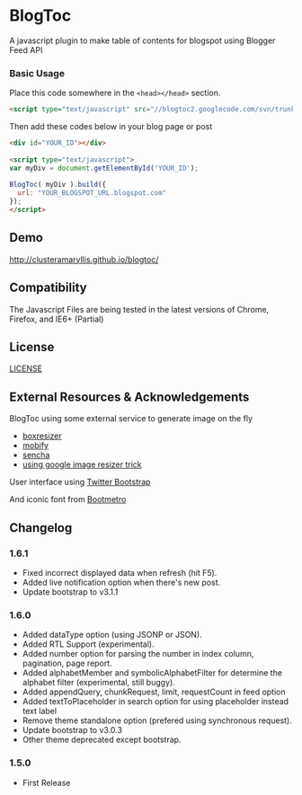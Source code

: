 # BlogToc

A javascript plugin to make table of contents for blogspot using Blogger Feed API

### Basic Usage ###

Place this code somewhere in the `<head></head>` section.

```html
<script type="text/javascript" src="//blogtoc2.googlecode.com/svn/trunk/blogtoc.min.js"></script>
```

Then add these codes below in your blog page or post

```html
<div id="YOUR_ID"></div>
 
<script type="text/javascript">
var myDiv = document.getElementById('YOUR_ID');
 
BlogToc( myDiv ).build({
  url: "YOUR_BLOGSPOT_URL.blogspot.com"
});
</script>
```

## Demo ##
http://clusteramaryllis.github.io/blogtoc/

## Compatibility ##
The Javascript Files are being tested in the latest versions of Chrome, Firefox, 
and IE6+ (Partial)

## License ##
[LICENSE](https://github.com/clusteramaryllis/blogtoc/blob/develop/LICENSE)

## External Resources & Acknowledgements ##
BlogToc using some external service to generate image on the fly

* [boxresizer](http://boxresizer.com/)
* [mobify](http://www.mobify.com/mobifyjs/v2/docs/image-resizer/)
* [sencha](http://www.sencha.com/learn/how-to-use-src-sencha-io/)
* [using google image resizer trick](http://carlo.zottmann.org/2013/04/14/google-image-resizer/)

User interface using [Twitter Bootstrap](http://getbootstrap.com/)

And iconic font from [Bootmetro](http://aozora.github.io/bootmetro)

## Changelog ##

### 1.6.1
* Fixed incorrect displayed data when refresh (hit F5).
* Added live notification option when there's new post.
* Update bootstrap to v3.1.1

### 1.6.0
* Added dataType option (using JSONP or JSON).
* Added RTL Support (experimental).
* Added number option for parsing the number in index column, pagination, page report.
* Added alphabetMember and symbolicAlphabetFilter for determine the alphabet filter (experimental, still buggy).
* Added appendQuery, chunkRequest, limit, requestCount in feed option
* Added textToPlaceholder in search option for using placeholder instead text label
* Remove theme standalone option (prefered using synchronous request).
* Update bootstrap to v3.0.3
* Other theme deprecated except bootstrap.

### 1.5.0
* First Release